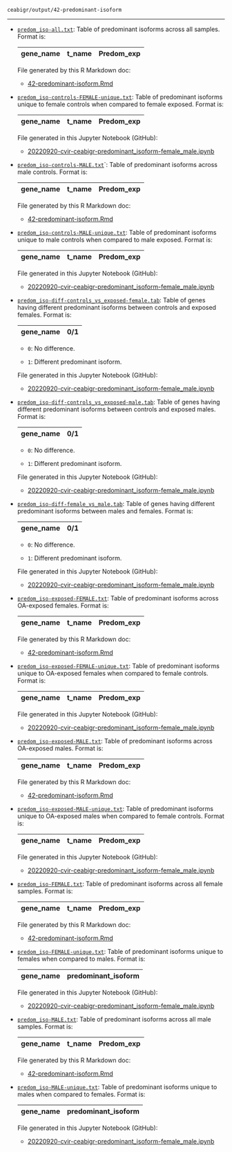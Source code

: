 `ceabigr/output/42-predominant-isoform`

---

- [`predom_iso-all.txt`](predom_iso-all.txt): Table of predominant isoforms across all samples. Format is:

  |gene_name | t_name	| Predom_exp |
  |----------|--------|------------|

  File generated by this R Markdown doc:

  - [42-predominant-isoform.Rmd](https://github.com/sr320/ceabigr/blob/main/code/42-predominant-isoform.Rmd)

- [`predom_iso-controls-FEMALE-unique.txt`](predom_iso-controls-FEMALE-unique.txt): Table of predominant isoforms unique to female controls when compared to female exposed. Format is:

  |gene_name | t_name	| Predom_exp |
  |----------|--------|------------|

  File generated in this Jupyter Notebook (GitHub):

  - [20220920-cvir-ceabigr-predominant_isoform-female_male.ipynb](https://github.com/sr320/ceabigr/blob/main/code/20220920-cvir-ceabigr-predominant_isoform-female_male.ipynb)

- [`predom_iso-controls-MALE.txt`](predom_iso-controls-MALE.txt)`: Table of predominant isoforms across male controls. Format is:

  |gene_name | t_name	| Predom_exp |
  |----------|--------|------------|

  File generated by this R Markdown doc:

  - [42-predominant-isoform.Rmd](https://github.com/sr320/ceabigr/blob/main/code/42-predominant-isoform.Rmd)

- [`predom_iso-controls-MALE-unique.txt`](predom_iso-controls-MALE-unique.txt): Table of predominant isoforms unique to male controls when compared to male exposed. Format is:

  |gene_name | t_name	| Predom_exp |
  |----------|--------|------------|

  File generated in this Jupyter Notebook (GitHub):

  - [20220920-cvir-ceabigr-predominant_isoform-female_male.ipynb](https://github.com/sr320/ceabigr/blob/main/code/20220920-cvir-ceabigr-predominant_isoform-female_male.ipynb)

- [`predom_iso-diff-controls_vs_exposed-female.tab`](predom_iso-diff-controls_vs_exposed-female.tab): Table of genes having different predominant isoforms between controls and exposed females. Format is:

  | gene_name | 0/1 |
  |-----------|-----|

  - `0`: No difference.

  - `1`: Different predominant isoform.

  File generated in this Jupyter Notebook (GitHub):

  - [20220920-cvir-ceabigr-predominant_isoform-female_male.ipynb](https://github.com/sr320/ceabigr/blob/main/code/20220920-cvir-ceabigr-predominant_isoform-female_male.ipynb)

- [`predom_iso-diff-controls_vs_exposed-male.tab`](predom_iso-diff-controls_vs_exposed-male.tab): Table of genes having different predominant isoforms between controls and exposed males. Format is:

  | gene_name | 0/1 |
  |-----------|-----|

  - `0`: No difference.

  - `1`: Different predominant isoform.

  File generated in this Jupyter Notebook (GitHub):

  - [20220920-cvir-ceabigr-predominant_isoform-female_male.ipynb](https://github.com/sr320/ceabigr/blob/main/code/20220920-cvir-ceabigr-predominant_isoform-female_male.ipynb)

- [`predom_iso-diff-female_vs_male.tab`](predom_iso-diff-female_vs_male.tab): Table of genes having different predominant isoforms between males and females. Format is:

  | gene_name | 0/1 |
  |-----------|-----|

  - `0`: No difference.

  - `1`: Different predominant isoform.

  File generated in this Jupyter Notebook (GitHub):

  - [20220920-cvir-ceabigr-predominant_isoform-female_male.ipynb](https://github.com/sr320/ceabigr/blob/main/code/20220920-cvir-ceabigr-predominant_isoform-female_male.ipynb)

- [`predom_iso-exposed-FEMALE.txt`](predom_iso-exposed-FEMALE.txt): Table of predominant isoforms across OA-exposed females. Format is:

  |gene_name | t_name	| Predom_exp |
  |----------|--------|------------|

  File generated by this R Markdown doc:

  - [42-predominant-isoform.Rmd](https://github.com/sr320/ceabigr/blob/main/code/42-predominant-isoform.Rmd)

- [`predom_iso-exposed-FEMALE-unique.txt`](predom_iso-exposed-FEMALE-unique.txt): Table of predominant isoforms unique to OA-exposed females when compared to female controls. Format is:

  |gene_name | t_name	| Predom_exp |
  |----------|--------|------------|

  File generated in this Jupyter Notebook (GitHub):

  - [20220920-cvir-ceabigr-predominant_isoform-female_male.ipynb](https://github.com/sr320/ceabigr/blob/main/code/20220920-cvir-ceabigr-predominant_isoform-female_male.ipynb)

- [`predom_iso-exposed-MALE.txt`](predom_iso-exposed-MALE.txt): Table of predominant isoforms across OA-exposed males. Format is:

  |gene_name | t_name	| Predom_exp |
  |----------|--------|------------|

  File generated by this R Markdown doc:

  - [42-predominant-isoform.Rmd](https://github.com/sr320/ceabigr/blob/main/code/42-predominant-isoform.Rmd)

- [`predom_iso-exposed-MALE-unique.txt`](predom_iso-exposed-MALE-unique.txt): Table of predominant isoforms unique to OA-exposed males when compared to female controls. Format is:

  |gene_name | t_name	| Predom_exp |
  |----------|--------|------------|

  File generated in this Jupyter Notebook (GitHub):

  - [20220920-cvir-ceabigr-predominant_isoform-female_male.ipynb](https://github.com/sr320/ceabigr/blob/main/code/20220920-cvir-ceabigr-predominant_isoform-female_male.ipynb)

- [`predom_iso-FEMALE.txt`](predom_iso-FEMALE.txt): Table of predominant isoforms across all female samples. Format is:

  |gene_name | t_name	| Predom_exp |
  |----------|--------|------------|

  File generated by this R Markdown doc:

  - [42-predominant-isoform.Rmd](https://github.com/sr320/ceabigr/blob/main/code/42-predominant-isoform.Rmd)

- [`predom_iso-FEMALE-unique.txt`](predom_iso-FEMALE-unique.txt): Table of predominant isoforms unique to females when compared to males. Format is:

    | gene_name | predominant_isoform |
    |-----------|---------------------|

  File generated in this Jupyter Notebook (GitHub):

  - [20220920-cvir-ceabigr-predominant_isoform-female_male.ipynb](https://github.com/sr320/ceabigr/blob/main/code/20220920-cvir-ceabigr-predominant_isoform-female_male.ipynb)

- [`predom_iso-MALE.txt`](predom_iso-MALE.txt): Table of predominant isoforms across all male samples. Format is:

  |gene_name | t_name	| Predom_exp |
  |----------|--------|------------|

  File generated by this R Markdown doc:

  - [42-predominant-isoform.Rmd](https://github.com/sr320/ceabigr/blob/main/code/42-predominant-isoform.Rmd)

- [`predom_iso-MALE-unique.txt`](predom_iso-MALE-unique.txt): Table of predominant isoforms unique to males when compared to females. Format is:


    | gene_name | predominant_isoform |
    |-----------|---------------------|

  File generated in this Jupyter Notebook (GitHub):

  - [20220920-cvir-ceabigr-predominant_isoform-female_male.ipynb](https://github.com/sr320/ceabigr/blob/main/code/20220920-cvir-ceabigr-predominant_isoform-female_male.ipynb)

